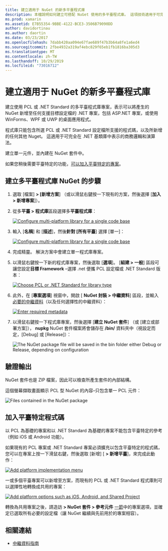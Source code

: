 ```yaml
---
title: 建立適用于 NuGet 的新多平臺程式庫
description: 本檔說明如何建立可搭配 NuGet 使用的多平臺程式庫。 這項技術適用于可完全以 .NET 基類庫表示的商務邏輯和演算法，因此會在所有目標平臺上執行，而不需要平臺特定程式碼。
ms.prod: xamarin
ms.assetid: E7B55354-9BBE-4122-BCE3-3506B79090DD
author: davidortinau
ms.author: daortin
ms.date: 03/23/2017
ms.openlocfilehash: 7dabb420aa094e67fae689f47b3b64a8fe1a6ed4
ms.sourcegitcommit: 2fbe4932a319af4ebc829f65eb1fb1816ba305d3
ms.translationtype: MT
ms.contentlocale: zh-TW
ms.lasthandoff: 10/29/2019
ms.locfileid: "73016712"
---
```

# <a name="creating-a-new-multiplatform-library-for-nuget"></a>建立適用于 NuGet 的新多平臺程式庫

建立使用 PCL 或 .NET Standard 的多平臺程式庫專案，表示可以將產生的 NuGet 新增至任何支援目標設定檔的 .NET 專案，包括 ASP.NET 專案，或使用 WinForms、WPF 或 UWP 的桌面應用程式。

程式庫只能包含所選 PCL 或 .NET Standard 設定檔所支援的程式碼，以及所新增的任何其他 Nuget。
這適用于可完全在 .NET 基類庫中表示的商務邏輯和演算法。

建立單一元件，並內建在 NuGet 套件中。

如果您稍後需要平臺特定的功能，[可以加入平臺特定的專案](#add-platforms)。

## <a name="steps-to-create-a-multiplatform-library-nuget"></a>建立多平臺程式庫 NuGet 的步驟

1. 選取 [檔案] **> [新增方案**] （或以滑鼠右鍵按一下現有的方案，然後選擇 [**加入 > 新增專案**]）。

2. 從多**平臺 > 程式庫**區段選擇多**平臺程式庫**：

   [![](single-codebase-images/mulitplatform-library-sml.png "Configure multi-platform library for a single code base")](single-codebase-images/mulitplatform-library.png#lightbox)

3. 輸入 [**名稱**] 和 [**描述**]，然後**針對 [所有平臺**] 選擇 [單一]：

   [![](single-codebase-images/single-configure-sml.png "Configure multi-platform library for a single code base")](single-codebase-images/single-configure.png#lightbox)

4. 完成精靈。 解決方案中會建立單一程式庫專案。

5. 以滑鼠右鍵按一下新的程式庫專案，然後選取 [**選項**]。 [**組建 > 一般**] 區段可讓您設定**目標 Framework** –選擇 .net 便攜 PCL 設定檔或 .NET Standard 版本：

   [![](single-codebase-images/single-choose-type-sml.png "Choose PCL or .NET Standard for library type")](single-codebase-images/single-choose-type.png#lightbox)

6. 此外，在 [**專案選項**] 視窗中，開啟 [ **NuGet 封裝 > 中繼資料**] 區段，並輸入[必要的中繼資料](~/cross-platform/app-fundamentals/nuget-multiplatform-libraries/metadata.md)（以及任何選擇性的中繼資料）：

   [![](single-codebase-images/single-metadata-sml.png "Enter required metadata")](single-codebase-images/single-metadata.png#lightbox)

7. 以滑鼠右鍵按一下程式庫專案，然後選擇 [**建立 NuGet 套件**] （或 [建立或部署方案]）， **nupkg** NuGet 套件檔案將會儲存在 **/bin/** 資料夾中（視設定而定，[Debug] 或 [Release]）：

   ![](single-codebase-images/create-nuget-package.png "The NuGet package file will be saved in the bin folder either Debug or Release, depending on configuration")

## <a name="verifying-the-output"></a>驗證輸出

NuGet 套件也是 ZIP 檔案，因此可以檢查所產生套件的內部結構。

這個螢幕擷取畫面顯示 PCL 型 NuGet 的內容–只包含單一 PCL 元件：

![](single-codebase-images/nuget-output.png "Files contained in the NuGet package")

<a name="add-platforms" />

## <a name="adding-platform-specific-code"></a>加入平臺特定程式碼

以 PCL 為基礎的專案和以 .NET Standard 為基礎的專案不能包含平臺特定的參考（例如 iOS 或 Android 功能）。

如果現有的 PCL 專案或 .NET Standard 專案必須擴充以包含平臺特定的程式碼，您可以在專案上按一下滑鼠右鍵，然後選取 [新增] [ **> 新增平臺**]，來完成此動作：

[![](single-codebase-images/add-later-sml.png "Add platform implementation menu")](single-codebase-images/add-later.png#lightbox)

一或多個平臺專案可以新增至方案，而現有的 PCL 或 .NET Standard 程式庫則可以選擇性地轉換成共用的專案：

[![](single-codebase-images/add-later-platforms-sml.png "Add platform options such as iOS, Android, and Shared Project")](single-codebase-images/add-later-platforms-sml.png#lightbox)

轉換為共用專案之後，請造訪 **> NuGet 套件 > 參考元件**
[一節](~/cross-platform/app-fundamentals/nuget-multiplatform-libraries/platform-specific.md)中的專案選項，並確定已選取所有必要的設定檔（讓 NuGet 繼續與先前用於的專案相容）。

## <a name="related-links"></a>相關連結

- [中繼資料指南](~/cross-platform/app-fundamentals/nuget-multiplatform-libraries/metadata.md)
